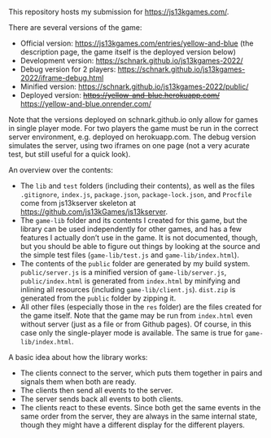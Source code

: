 This repository hosts my submission for https://js13kgames.com/.

There are several versions of the game:
* Official version: https://js13kgames.com/entries/yellow-and-blue (the description page, the game itself is the deployed version below)
* Development version: https://schnark.github.io/js13kgames-2022/
* Debug version for 2 players: https://schnark.github.io/js13kgames-2022/iframe-debug.html
* Minified version: https://schnark.github.io/js13kgames-2022/public/
* Deployed version: ~~https://yellow-and-blue.herokuapp.com/~~ https://yellow-and-blue.onrender.com/

Note that the versions deployed on schnark.github.io only allow for games in single player mode. For two players the game must be run in the correct server environment, e.g. deployed on herokuapp.com. The debug version simulates the server, using two iframes on one page (not a very acurate test, but still useful for a quick look).

An overview over the contents:

* The `lib` and `test` folders (including their contents), as well as the files `.gitignore`, `index.js`, `package.json`, `package-lock.json`, and `Procfile` come from js13kserver skeleton at https://github.com/js13kGames/js13kserver.
* The `game-lib` folder and its contents I created for this game, but the library can be used independently for other games, and has a few features I actually don’t use in the game. It is not documented, though, but you should be able to figure out things by looking at the source and the simple test files (`game-lib/test.js` and `game-lib/index.html`).
* The contents of the `public` folder are generated by my build system. `public/server.js` is a minified version of `game-lib/server.js`, `public/index.html` is generated from `index.html` by minifying and inlining all resources (including `game-lib/client.js`). `dist.zip` is generated from the `public` folder by zipping it.
* All other files (especially those in the `res` folder) are the files created for the game itself. Note that the game may be run from `index.html` even without server (just as a file or from Github pages). Of course, in this case only the single-player mode is available. The same is true for `game-lib/index.html`.

A basic idea about how the library works:

* The clients connect to the server, which puts them together in pairs and signals them when both are ready.
* The clients then send all events to the server.
* The server sends back all events to both clients.
* The clients react to these events. Since both get the same events in the same order from the server, they are always in the same internal state, though they might have a different display for the different players.
